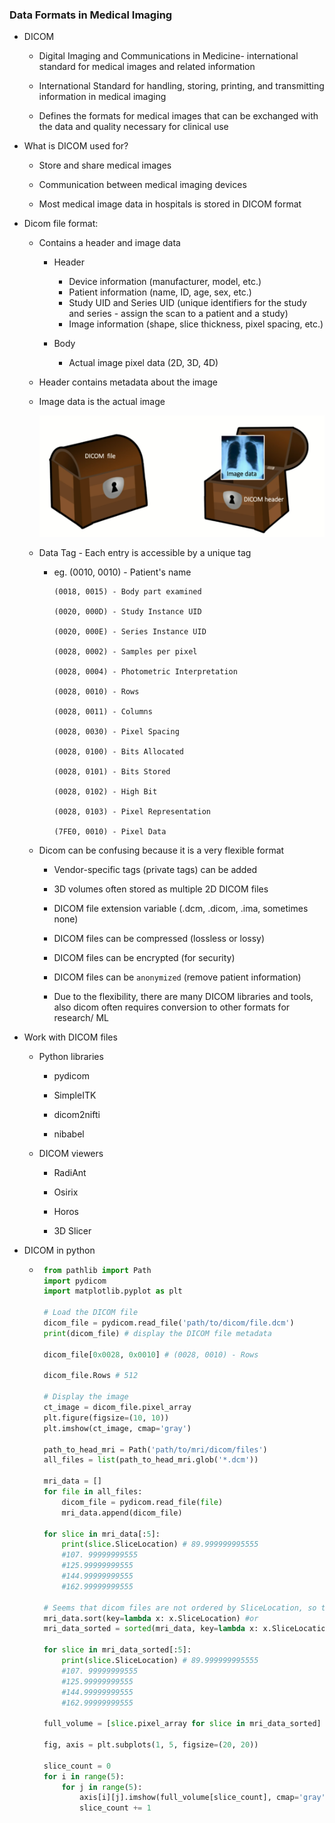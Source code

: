 ### Data Formats in Medical Imaging

- DICOM

    - Digital Imaging and Communications in Medicine- international standard for medical images and related information

    - International Standard for handling, storing, printing, and transmitting information in medical imaging

    - Defines the formats for medical images that can be exchanged with the data and quality necessary for clinical use

- What is DICOM used for?

    - Store and share medical images

    - Communication between medical imaging devices

    - Most medical image data in hospitals is stored in DICOM format

- Dicom file format:

    - Contains a header and image data

        - Header

            - Device information (manufacturer, model, etc.)
            - Patient information (name, ID, age, sex, etc.)
            - Study UID and Series UID (unique identifiers for the study and series - assign the scan to a patient and a study)
            - Image information (shape, slice thickness, pixel spacing, etc.)

        - Body

            - Actual image pixel data (2D, 3D, 4D)

    - Header contains metadata about the image

    - Image data is the actual image

        ![alt text](image-1.png)

    - Data Tag - Each entry is accessible by a unique tag

        - eg. (0010, 0010) - Patient's name
            
              (0018, 0015) - Body part examined

              (0020, 000D) - Study Instance UID

              (0020, 000E) - Series Instance UID

              (0028, 0002) - Samples per pixel

              (0028, 0004) - Photometric Interpretation

              (0028, 0010) - Rows

              (0028, 0011) - Columns

              (0028, 0030) - Pixel Spacing

              (0028, 0100) - Bits Allocated

              (0028, 0101) - Bits Stored

              (0028, 0102) - High Bit

              (0028, 0103) - Pixel Representation

              (7FE0, 0010) - Pixel Data

    - Dicom can be confusing because it is a very flexible format

        - Vendor-specific tags (private tags) can be added

        - 3D volumes often stored as multiple 2D DICOM files

        - DICOM file extension variable (.dcm, .dicom, .ima, sometimes none)

        - DICOM files can be compressed (lossless or lossy)

        - DICOM files can be encrypted (for security)

        - DICOM files can be `anonymized` (remove patient information)

        - Due to the flexibility, there are many DICOM libraries and tools, also dicom often requires conversion to other formats for research/ ML

- Work with DICOM files

    - Python libraries

        - pydicom

        - SimpleITK

        - dicom2nifti

        - nibabel

    - DICOM viewers

        - RadiAnt

        - Osirix

        - Horos

        - 3D Slicer

- DICOM in python

     - ```python
        from pathlib import Path
        import pydicom
        import matplotlib.pyplot as plt

        # Load the DICOM file
        dicom_file = pydicom.read_file('path/to/dicom/file.dcm')
        print(dicom_file) # display the DICOM file metadata

        dicom_file[0x0028, 0x0010] # (0028, 0010) - Rows

        dicom_file.Rows # 512

        # Display the image
        ct_image = dicom_file.pixel_array
        plt.figure(figsize=(10, 10))
        plt.imshow(ct_image, cmap='gray')

        path_to_head_mri = Path('path/to/mri/dicom/files')
        all_files = list(path_to_head_mri.glob('*.dcm'))

        mri_data = []
        for file in all_files:
            dicom_file = pydicom.read_file(file)
            mri_data.append(dicom_file)

        for slice in mri_data[:5]:
            print(slice.SliceLocation) # 89.999999995555
            #107. 99999999555
            #125.99999999555
            #144.99999999555
            #162.99999999555

        # Seems that dicom files are not ordered by SliceLocation, so to sort them
        mri_data.sort(key=lambda x: x.SliceLocation) #or
        mri_data_sorted = sorted(mri_data, key=lambda x: x.SliceLocation)

        for slice in mri_data_sorted[:5]:
            print(slice.SliceLocation) # 89.999999995555
            #107. 99999999555
            #125.99999999555
            #144.99999999555
            #162.99999999555

        full_volume = [slice.pixel_array for slice in mri_data_sorted]

        fig, axis = plt.subplots(1, 5, figsize=(20, 20))

        slice_count = 0
        for i in range(5):
            for j in range(5):
                axis[i][j].imshow(full_volume[slice_count], cmap='gray')
                slice_count += 1
        ```

